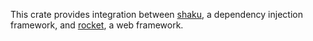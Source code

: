 This crate provides integration between [shaku], a dependency injection
framework, and [rocket], a web framework.

[shaku]: https://crates.io/crates/shaku
[rocket]: https://rocket.rs/